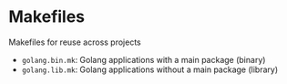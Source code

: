 # Makefiles

Makefiles for reuse across projects

* `golang.bin.mk`: Golang applications with a main package (binary)
* `golang.lib.mk`: Golang applications without a main package (library)
